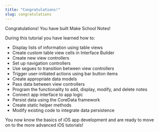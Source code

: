 ```yaml
---
title: "Congratulations!"
slug: congratulations
---
```


Congratulations! You have built Make School Notes!

During this tutorial you have learned how to:

* Display lists of information using table views
* Create custom table view cells in Interface Builder
* Create new view controllers
* Set up navigation controllers
* Use segues to transition between view controllers
* Trigger user-initiated actions using bar button items
* Create appropriate data models
* Pass data between view controllers
* Program the functionality to add, display, modify, and delete notes
* Connect app interface to app logic
* Persist data using the CoreData framework
* Create static helper methods
* Modify existing code to integrate data persistence

You now know the basics of iOS app development and are ready to move on to the more advanced iOS tutorials!
